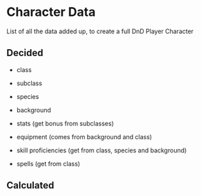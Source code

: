 # Character Data

List of all the data added up, to create a full DnD Player Character

## Decided
- class
- subclass
- species
- background
- stats (get bonus from subclasses)

- equipment (comes from background and class)

- skill proficiencies (get from class, species and background)
- spells (get from class)

## Calculated